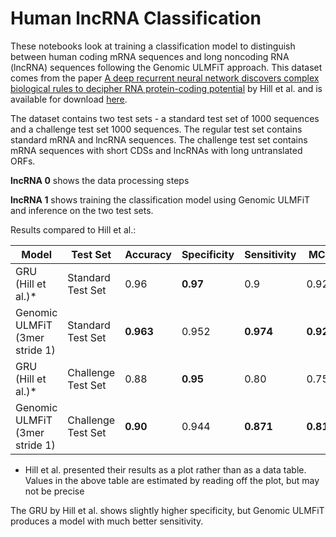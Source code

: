 # Human lncRNA Classification

These notebooks look at training a classification model to distinguish between human coding mRNA sequences and long noncoding RNA (lncRNA) 
sequences following the Genomic ULMFiT approach. This dataset comes from the paper 
[A deep recurrent neural network discovers complex biological rules to decipher RNA protein-coding potential](https://www.ncbi.nlm.nih.gov/pmc/articles/PMC6144860/) 
by Hill et al. and is available for download [here](https://osf.io/4htpy/). 

The dataset contains two test sets - a standard test set of 1000 sequences and a challenge test set 1000 sequences. The regular test set contains standard mRNA and lncRNA sequences. The challenge test set contains mRNA sequences with short CDSs and lncRNAs with long untranslated ORFs.

__lncRNA 0__ shows the data processing steps

__lncRNA 1__ shows training the classification model using Genomic ULMFiT and inference on the two test sets.

Results compared to Hill et al.:

| Model                          	| Test Set           	| Accuracy 	| Specificity 	| Sensitivity 	| MCC   	|
|--------------------------------	|--------------------	|----------	|-------------	|-------------	|-------	|
| GRU (Hill et al.)*             	| Standard Test Set  	|   0.96   	|     __0.97__    	|     0.9     	|  0.92 	|
| Genomic ULMFiT (3mer stride 1) 	| Standard Test Set  	|   __0.963__  	|    0.952    	|    __0.974__    	| __0.926__ 	|
| GRU (Hill et al.)*             	| Challenge Test Set 	|   0.88   	|     __0.95__    	|     0.80    	|  0.75 	|
| Genomic ULMFiT (3mer stride 1) 	| Challenge Test Set 	|   __0.90__   	|    0.944    	|    __0.871__    	| __0.817__ 	|

* Hill et al. presented their results as a plot rather than as a data table. Values in the above table are estimated by reading off the plot, but may not be precise

The GRU by Hill et al. shows slightly higher specificity, but Genomic ULMFiT produces a model with much better sensitivity. 

